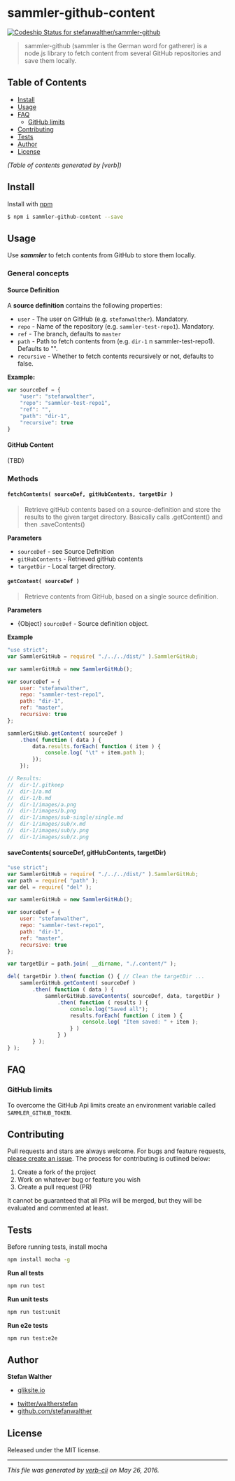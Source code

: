 # sammler-github-content

[![Codeship Status for stefanwalther/sammler-github](https://img.shields.io/codeship/3f7e9fc0-8c86-0133-d825-1e10e5e69df6.svg?style=flat-square)](https://codeship.com/projects/123942)

> sammler-github (sammler is the German word for gatherer) is a node.js library to fetch content from several GitHub repositories and save them locally.

## Table of Contents

<!-- toc -->

* [Install](#install)
* [Usage](#usage)
* [FAQ](#faq)
  - [GitHub limits](#github-limits)
* [Contributing](#contributing)
* [Tests](#tests)
* [Author](#author)
* [License](#license)

_(Table of contents generated by [verb])_

<!-- tocstop -->

## Install

Install with [npm](https://www.npmjs.com/)

```sh
$ npm i sammler-github-content --save
```

## Usage

Use **_sammler_** to fetch contents from GitHub to store them locally.

### General concepts

#### Source Definition

A **source definition** contains the following properties:

* `user` - The user on GitHub (e.g. `stefanwalther`). Mandatory.
* `repo` - Name of the repository (e.g. `sammler-test-repo1`). Mandatory.
* `ref` - The branch, defaults to `master`
* `path` - Path to fetch contents from (e.g. `dir-1` n sammler-test-repo1). Defaults to "".
* `recursive` - Whether to fetch contents recursively or not, defaults to false.

**Example:**

```js
var sourceDef = {
    "user": "stefanwalther",
    "repo": "sammler-test-repo1",
    "ref": "",
    "path": "dir-1",
    "recursive": true
}
```

#### GitHub Content

(TBD)

### Methods

#### `fetchContents( sourceDef, gitHubContents, targetDir )`

> Retrieve gitHub contents based on a source-definition and store the results to the given target directory.
Basically calls .getContent() and then .saveContents()

**Parameters**

* `sourceDef` - see Source Definition
* `gitHubContents` - Retrieved gitHub contents
* `targetDir` - Local target directory.

#### `getContent( sourceDef )`

> Retrieve contents from GitHub, based on a single source definition.

**Parameters**

* {Object} `sourceDef` - Source definition object.

**Example**

```js
"use strict";
var SammlerGitHub = require( "./../../dist/" ).SammlerGitHub;

var sammlerGitHub = new SammlerGitHub();

var sourceDef = {
    user: "stefanwalther",
    repo: "sammler-test-repo1",
    path: "dir-1",
    ref: "master",
    recursive: true
};

sammlerGitHub.getContent( sourceDef )
    .then( function ( data ) {
        data.results.forEach( function ( item ) {
            console.log( "\t" + item.path );
        });
    });

// Results:
//  dir-1/.gitkeep
//  dir-1/a.md
//  dir-1/b.md
//  dir-1/images/a.png
//  dir-1/images/b.png
//  dir-1/images/sub-single/single.md
//  dir-1/images/sub/x.md
//  dir-1/images/sub/y.png
//  dir-1/images/sub/z.png
```

#### saveContents( sourceDef, gitHubContents, targetDir)

```js
"use strict";
var SammlerGitHub = require( "./../../dist/" ).SammlerGitHub;
var path = require( "path" );
var del = require( "del" );

var sammlerGitHub = new SammlerGitHub();

var sourceDef = {
    user: "stefanwalther",
    repo: "sammler-test-repo1",
    path: "dir-1",
    ref: "master",
    recursive: true
};

var targetDir = path.join( __dirname, "./.content/" );

del( targetDir ).then( function () { // Clean the targetDir ...
    sammlerGitHub.getContent( sourceDef )
        .then( function ( data ) {
            sammlerGitHub.saveContents( sourceDef, data, targetDir )
                .then( function ( results ) {
                    console.log("Saved all");
                    results.forEach( function ( item ) {
                        console.log( "Item saved: " + item );
                    } )
                } )
        } );
} );
```

## FAQ

### GitHub limits

To overcome the GitHub Api limits create an environment variable called `SAMMLER_GITHUB_TOKEN`.

## Contributing

Pull requests and stars are always welcome. For bugs and feature requests, [please create an issue](https://github.com/stefanwalther/sammler-github-content/issues).
The process for contributing is outlined below:

1. Create a fork of the project
2. Work on whatever bug or feature you wish
3. Create a pull request (PR)

It cannot be guaranteed that all PRs will be merged, but they will be evaluated and commented at least.

## Tests

Before running tests, install mocha

```sh
npm install mocha -g
```

**Run all tests**

```sh
npm run test
```

**Run unit tests**

```sh
npm run test:unit
```

**Run e2e tests**

```sh
npm run test:e2e
```

## Author

**Stefan Walther**

+ [qliksite.io](http://qliksite.io)
* [twitter/waltherstefan](http://twitter.com/waltherstefan)
* [github.com/stefanwalther](http://github.com/stefanwalther)

## License

Released under the MIT license.

***

_This file was generated by [verb-cli](https://github.com/assemble/verb-cli) on May 26, 2016._